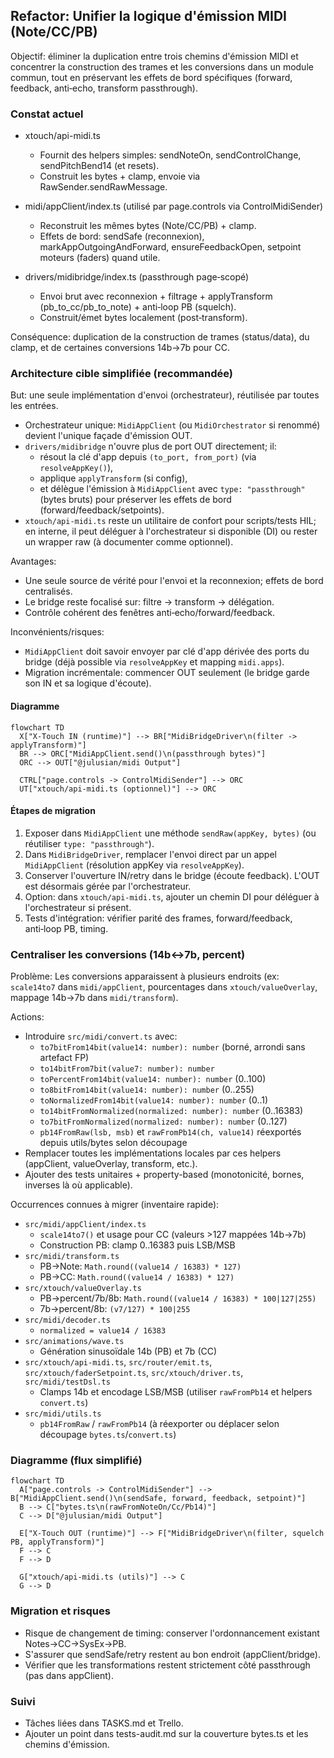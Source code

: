 ## Refactor: Unifier la logique d'émission MIDI (Note/CC/PB)

Objectif: éliminer la duplication entre trois chemins d'émission MIDI et concentrer la construction des trames et les conversions dans un module commun, tout en préservant les effets de bord spécifiques (forward, feedback, anti‑echo, transform passthrough).

### Constat actuel

- xtouch/api-midi.ts
  - Fournit des helpers simples: sendNoteOn, sendControlChange, sendPitchBend14 (et resets).
  - Construit les bytes + clamp, envoie via RawSender.sendRawMessage.

- midi/appClient/index.ts (utilisé par page.controls via ControlMidiSender)
  - Reconstruit les mêmes bytes (Note/CC/PB) + clamp.
  - Effets de bord: sendSafe (reconnexion), markAppOutgoingAndForward, ensureFeedbackOpen, setpoint moteurs (faders) quand utile.

- drivers/midibridge/index.ts (passthrough page‑scopé)
  - Envoi brut avec reconnexion + filtrage + applyTransform (pb_to_cc/pb_to_note) + anti‑loop PB (squelch).
  - Construit/émet bytes localement (post‑transform).

Conséquence: duplication de la construction de trames (status/data), du clamp, et de certaines conversions 14b→7b pour CC.

### Architecture cible simplifiée (recommandée)

But: une seule implémentation d'envoi (orchestrateur), réutilisée par toutes les entrées.

- Orchestrateur unique: `MidiAppClient` (ou `MidiOrchestrator` si renommé) devient l'unique façade d'émission OUT.
- `drivers/midibridge` n'ouvre plus de port OUT directement; il:
  - résout la clé d'app depuis `(to_port, from_port)` (via `resolveAppKey()`),
  - applique `applyTransform` (si config),
  - et délègue l'émission à `MidiAppClient` avec `type: "passthrough"` (bytes bruts) pour préserver les effets de bord (forward/feedback/setpoints).
- `xtouch/api-midi.ts` reste un utilitaire de confort pour scripts/tests HIL; en interne, il peut déléguer à l'orchestrateur si disponible (DI) ou rester un wrapper raw (à documenter comme optionnel).

Avantages:
- Une seule source de vérité pour l'envoi et la reconnexion; effets de bord centralisés.
- Le bridge reste focalisé sur: filtre → transform → délégation.
- Contrôle cohérent des fenêtres anti‑echo/forward/feedback.

Inconvénients/risques:
- `MidiAppClient` doit savoir envoyer par clé d'app dérivée des ports du bridge (déjà possible via `resolveAppKey` et mapping `midi.apps`).
- Migration incrémentale: commencer OUT seulement (le bridge garde son IN et sa logique d'écoute).

#### Diagramme

```mermaid
flowchart TD
  X["X-Touch IN (runtime)"] --> BR["MidiBridgeDriver\n(filter -> applyTransform)"]
  BR --> ORC["MidiAppClient.send()\n(passthrough bytes)"]
  ORC --> OUT["@julusian/midi Output"]

  CTRL["page.controls -> ControlMidiSender"] --> ORC
  UT["xtouch/api-midi.ts (optionnel)"] --> ORC
```

#### Étapes de migration

1) Exposer dans `MidiAppClient` une méthode `sendRaw(appKey, bytes)` (ou réutiliser `type: "passthrough"`).
2) Dans `MidiBridgeDriver`, remplacer l'envoi direct par un appel `MidiAppClient` (résolution appKey via `resolveAppKey`).
3) Conserver l'ouverture IN/retry dans le bridge (écoute feedback). L'OUT est désormais gérée par l'orchestrateur.
4) Option: dans `xtouch/api-midi.ts`, ajouter un chemin DI pour déléguer à l'orchestrateur si présent.
5) Tests d'intégration: vérifier parité des frames, forward/feedback, anti‑loop PB, timing.

### Centraliser les conversions (14b↔7b, percent)

Problème: Les conversions apparaissent à plusieurs endroits (ex: `scale14to7` dans `midi/appClient`, pourcentages dans `xtouch/valueOverlay`, mappage 14b→7b dans `midi/transform`).

Actions:
- Introduire `src/midi/convert.ts` avec:
  - `to7bitFrom14bit(value14: number): number` (borné, arrondi sans artefact FP)
  - `to14bitFrom7bit(value7: number): number`
  - `toPercentFrom14bit(value14: number): number` (0..100)
  - `to8bitFrom14bit(value14: number): number` (0..255)
  - `toNormalizedFrom14bit(value14: number): number` (0..1)
  - `to14bitFromNormalized(normalized: number): number` (0..16383)
  - `to7bitFromNormalized(normalized: number): number` (0..127)
  - `pb14FromRaw(lsb, msb)` et `rawFromPb14(ch, value14)` réexportés depuis utils/bytes selon découpage
- Remplacer toutes les implémentations locales par ces helpers (appClient, valueOverlay, transform, etc.).
- Ajouter des tests unitaires + property-based (monotonicité, bornes, inverses là où applicable).

Occurrences connues à migrer (inventaire rapide):
- `src/midi/appClient/index.ts`
  - `scale14to7()` et usage pour CC (valeurs >127 mappées 14b→7b)
  - Construction PB: clamp 0..16383 puis LSB/MSB
- `src/midi/transform.ts`
  - PB→Note: `Math.round((value14 / 16383) * 127)`
  - PB→CC: `Math.round((value14 / 16383) * 127)`
- `src/xtouch/valueOverlay.ts`
  - PB→percent/7b/8b: `Math.round((value14 / 16383) * 100|127|255)`
  - 7b→percent/8b: `(v7/127) * 100|255`
- `src/midi/decoder.ts`
  - `normalized = value14 / 16383`
- `src/animations/wave.ts`
  - Génération sinusoïdale 14b (PB) et 7b (CC)
- `src/xtouch/api-midi.ts`, `src/router/emit.ts`, `src/xtouch/faderSetpoint.ts`, `src/xtouch/driver.ts`, `src/midi/testDsl.ts`
  - Clamps 14b et encodage LSB/MSB (utiliser `rawFromPb14` et helpers `convert.ts`)
- `src/midi/utils.ts`
  - `pb14FromRaw` / `rawFromPb14` (à réexporter ou déplacer selon découpage `bytes.ts`/`convert.ts`)

### Diagramme (flux simplifié)

```mermaid
flowchart TD
  A["page.controls -> ControlMidiSender"] --> B["MidiAppClient.send()\n(sendSafe, forward, feedback, setpoint)"]
  B --> C["bytes.ts\n(rawFromNoteOn/Cc/Pb14)"]
  C --> D["@julusian/midi Output"]

  E["X-Touch OUT (runtime)"] --> F["MidiBridgeDriver\n(filter, squelch PB, applyTransform)"]
  F --> C
  F --> D

  G["xtouch/api-midi.ts (utils)"] --> C
  G --> D
```

### Migration et risques

- Risque de changement de timing: conserver l'ordonnancement existant Notes→CC→SysEx→PB.
- S'assurer que sendSafe/retry restent au bon endroit (appClient/bridge).
- Vérifier que les transformations restent strictement côté passthrough (pas dans appClient).

### Suivi

- Tâches liées dans TASKS.md et Trello.
- Ajouter un point dans tests-audit.md sur la couverture bytes.ts et les chemins d'émission.


